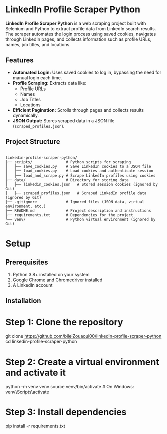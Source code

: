 # LinkedIn Profile Scraper Python

**LinkedIn Profile Scraper Python** is a web scraping project built with Selenium and Python to extract profile data from LinkedIn search results. The scraper automates the login process using saved cookies, navigates through LinkedIn pages, and collects information such as profile URLs, names, job titles, and locations.

## Features

- **Automated Login:** Uses saved cookies to log in, bypassing the need for manual login each time.
- **Profile Scraping:** Extracts data like:
  - Profile URLs
  - Names
  - Job Titles
  - Locations
- **Efficient Pagination:** Scrolls through pages and collects results dynamically.
- **JSON Output:** Stores scraped data in a JSON file (`scraped_profiles.json`).

## Project Structure
```plaintext

linkedin-profile-scraper-python/
├── scripts/               # Python scripts for scraping
│   ├── save_cookies.py    # Save LinkedIn cookies to a JSON file
│   ├── load_cookies.py    # Load cookies and authenticate session
│   ├── load_and_scrape.py # Scrape LinkedIn profiles using cookies
├── data/                  # Directory for storing data
│   ├── linkedin_cookies.json   # Stored session cookies (ignored by Git)
│   ├── scraped_profiles.json   # Scraped LinkedIn profile data (ignored by Git)
├── .gitignore             # Ignored files (JSON data, virtual environment, etc.)
├── README.md              # Project description and instructions
├── requirements.txt       # Dependencies for the project
└── venv/                  # Python virtual environment (ignored by Git)
```

# Setup
## Prerequisites
1. Python 3.8+ installed on your system
2. Google Chrome and Chromedriver installed
3. A LinkedIn account

## Installation
# Step 1: Clone the repository
git clone https://github.com/bilelZouaoui00/linkedin-profile-scraper-python
cd linkedin-profile-scraper-python

# Step 2: Create a virtual environment and activate it
python -m venv venv
source venv/bin/activate  # On Windows: venv\Scripts\activate

# Step 3: Install dependencies
pip install -r requirements.txt
  